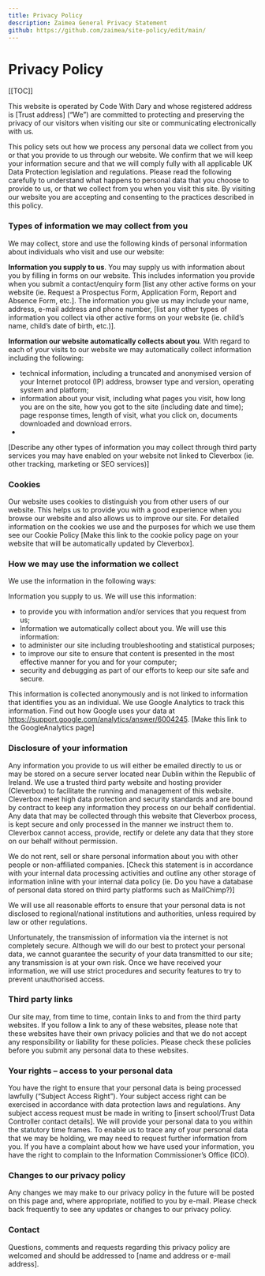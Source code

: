 ```yaml
---
title: Privacy Policy
description: Zaimea General Privacy Statement
github: https://github.com/zaimea/site-policy/edit/main/
---
```


# Privacy Policy

[[TOC]]

This website is operated by Code With Dary and whose registered address is [Trust address] (“We”) are committed to protecting and preserving the privacy of our visitors when visiting our site or communicating electronically with us.

This policy sets out how we process any personal data we collect from you or that you provide to us through our website. We confirm that we will keep your information secure and that we will comply fully with all applicable UK Data Protection legislation and regulations. Please read the following carefully to understand what happens to personal data that you choose to provide to us, or that we collect from you when you visit this site. By visiting our website you are accepting and consenting to the practices described in this policy.

### Types of information we may collect from you

We may collect, store and use the following kinds of personal information about individuals who visit and use our website:

**Information you supply to us**. You may supply us with information about you by filling in forms on our website. This includes information you provide when you submit a contact/enquiry form [list any other active forms on your website (ie. Request a Prospectus Form, Application Form, Report and Absence Form, etc.]. The information you give us may include your name, address, e-mail address and phone number, [list any other types of information you collect via other active forms on your website (ie. child’s name, child’s date of birth, etc.)].

**Information our website automatically collects about you**. With regard to each of your visits to our website we may automatically collect information including the following:

- technical information, including a truncated and anonymised version of your Internet protocol (IP) address, browser type and version, operating system and platform;
- information about your visit, including what pages you visit, how long you are on the site, how you got to the site (including date and time); page response times, length of visit, what you click on, documents downloaded and download errors.
- 
[Describe any other types of information you may collect through third party services you may have enabled on your website not linked to Cleverbox (ie. other tracking, marketing or SEO services)]

### Cookies

Our website uses cookies to distinguish you from other users of our website. This helps us to provide you with a good experience when you browse our website and also allows us to improve our site. For detailed information on the cookies we use and the purposes for which we use them see our Cookie Policy [Make this link to the cookie policy page on your website that will be automatically updated by Cleverbox].

### How we may use the information we collect
We use the information in the following ways:

Information you supply to us. We will use this information: 
- to provide you with information and/or services that you request from us;
- Information we automatically collect about you. We will use this information:
- to administer our site including troubleshooting and statistical purposes;
- to improve our site to ensure that content is presented in the most effective manner for you and for your computer;
- security and debugging as part of our efforts to keep our site safe and secure.

This information is collected anonymously and is not linked to information that identifies you as an individual. We use Google Analytics to track this information. Find out how Google uses your data at https://support.google.com/analytics/answer/6004245. [Make this link to the GoogleAnalytics page]

### Disclosure of your information
Any information you provide to us will either be emailed directly to us or may be stored on a secure server located near Dublin within the Republic of Ireland. We use a trusted third party website and hosting provider (Cleverbox) to facilitate the running and management of this website. Cleverbox meet high data protection and security standards and are bound by contract to keep any information they process on our behalf confidential. Any data that may be collected through this website that Cleverbox process, is kept secure and only processed in the manner we instruct them to. Cleverbox cannot access, provide, rectify or delete any data that they store on our behalf without permission.

We do not rent, sell or share personal information about you with other people or non-affiliated companies. [Check this statement is in accordance with your internal data processing activities and outline any other storage of information inline with your internal data policy (ie. Do you have a database of personal data stored on third party platforms such as MailChimp?)]

We will use all reasonable efforts to ensure that your personal data is not disclosed to regional/national institutions and authorities, unless required by law or other regulations.

Unfortunately, the transmission of information via the internet is not completely secure. Although we will do our best to protect your personal data, we cannot guarantee the security of your data transmitted to our site; any transmission is at your own risk. Once we have received your information, we will use strict procedures and security features to try to prevent unauthorised access.

### Third party links

Our site may, from time to time, contain links to and from the third party websites. If you follow a link to any of these websites, please note that these websites have their own privacy policies and that we do not accept any responsibility or liability for these policies. Please check these policies before you submit any personal data to these websites.

### Your rights – access to your personal data

You have the right to ensure that your personal data is being processed lawfully (“Subject Access Right”). Your subject access right can be exercised in accordance with data protection laws and regulations. Any subject access request must be made in writing to [insert school/Trust Data Controller contact details]. We will provide your personal data to you within the statutory time frames. To enable us to trace any of your personal data that we may be holding, we may need to request further information from you. If you have a complaint about how we have used your information, you have the right to complain to the Information Commissioner’s Office (ICO).

### Changes to our privacy policy

Any changes we may make to our privacy policy in the future will be posted on this page and, where appropriate, notified to you by e-mail. Please check back frequently to see any updates or changes to our privacy policy.

### Contact

Questions, comments and requests regarding this privacy policy are welcomed and should be addressed to [name and address or e-mail address].

